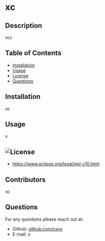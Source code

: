 # xc

## Description
xcc

## Table of Contents
* [Installation](#installation)
* [Usage](#usage)
* [License](#license)
* [Questions](#question)

## Installation
xc

## Usage 
x

##  ![License](https://img.shields.io/badge/License-EPL_1.0-red.svg)
* https://www.eclipse.org/legal/epl-v10.html



## Contributors
xc

## Questions
For any questions please reach out at:
* Github: [github.com/xxxx](https://github.com/xxxx)
* E-mail: x

